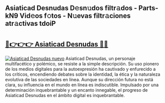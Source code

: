 ## Asiaticad Desnudas D𝚎sn𝚞dos filtr𝚊dos - Parts-kN9 Vid𝚎os f𝚘tos - N𝚞evas filtr𝚊ciones atr𝚊ctivas tdoiP

# <h2><a href="http://mb05psd.tromn.icu/?c=Asiaticad+Desnudas">🔗👉👉👉 Asiaticad Desnudas 🔗🔗</a></h2>

[![Asiaticad Desnudas nuevo](https://i.imgur.com/pEAQMta.gif)](http://mb05psd.tromn.icu/?c=Asiaticad+Desnudas)
Asiaticad Desnudas, un personaje multifacético y polémico, se resiste a la simple descripción. Su uso pionero de los medios digitales para la autoexpresión ha cautivado y enfurecido a los críticos, encendiendo debates sobre la identidad, la ética y la naturaleza evolutiva de las sociedades en línea. Aunque su dirección futura no está clara, su influencia en el mundo en línea es indiscutible. Impulsado por una determinación inquebrantable y un encanto innegable, el progreso de Asiaticad Desnudas en el ámbito digital es inquebrantable.
